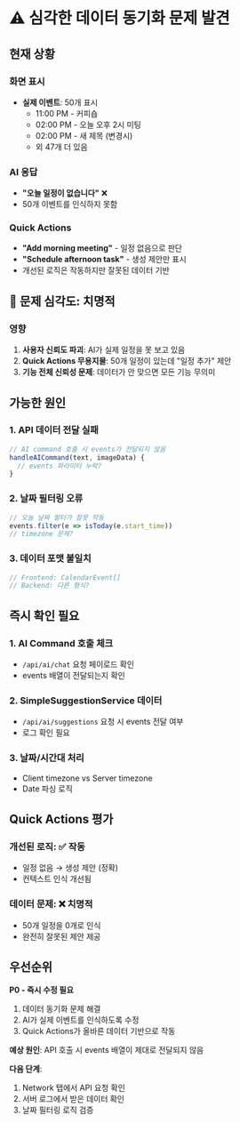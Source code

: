 # ⚠️ 심각한 데이터 동기화 문제 발견

## 현재 상황

### 화면 표시
- **실제 이벤트**: 50개 표시
  - 11:00 PM - 커피숍
  - 02:00 PM - 오늘 오후 2시 미팅
  - 02:00 PM - 새 제목 (변경시)
  - 외 47개 더 있음

### AI 응답
- **"오늘 일정이 없습니다"** ❌
- 50개 이벤트를 인식하지 못함

### Quick Actions
- **"Add morning meeting"** - 일정 없음으로 판단
- **"Schedule afternoon task"** - 생성 제안만 표시
- 개선된 로직은 작동하지만 잘못된 데이터 기반

## 🚨 문제 심각도: 치명적

### 영향
1. **사용자 신뢰도 파괴**: AI가 실제 일정을 못 보고 있음
2. **Quick Actions 무용지물**: 50개 일정이 있는데 "일정 추가" 제안
3. **기능 전체 신뢰성 문제**: 데이터가 안 맞으면 모든 기능 무의미

## 가능한 원인

### 1. API 데이터 전달 실패
```javascript
// AI command 호출 시 events가 전달되지 않음
handleAICommand(text, imageData) {
  // events 파라미터 누락?
}
```

### 2. 날짜 필터링 오류
```javascript
// 오늘 날짜 필터가 잘못 작동
events.filter(e => isToday(e.start_time))
// timezone 문제?
```

### 3. 데이터 포맷 불일치
```javascript
// Frontend: CalendarEvent[]
// Backend: 다른 형식?
```

## 즉시 확인 필요

### 1. AI Command 호출 체크
- `/api/ai/chat` 요청 페이로드 확인
- events 배열이 전달되는지 확인

### 2. SimpleSuggestionService 데이터
- `/api/ai/suggestions` 요청 시 events 전달 여부
- 로그 확인 필요

### 3. 날짜/시간대 처리
- Client timezone vs Server timezone
- Date 파싱 로직

## Quick Actions 평가

### 개선된 로직: ✅ 작동
- 일정 없음 → 생성 제안 (정확)
- 컨텍스트 인식 개선됨

### 데이터 문제: ❌ 치명적
- 50개 일정을 0개로 인식
- 완전히 잘못된 제안 제공

## 우선순위

**P0 - 즉시 수정 필요**
1. 데이터 동기화 문제 해결
2. AI가 실제 이벤트를 인식하도록 수정
3. Quick Actions가 올바른 데이터 기반으로 작동

**예상 원인**: API 호출 시 events 배열이 제대로 전달되지 않음

**다음 단계**:
1. Network 탭에서 API 요청 확인
2. 서버 로그에서 받은 데이터 확인
3. 날짜 필터링 로직 검증